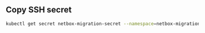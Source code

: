 ## Copy SSH secret

```sh
kubectl get secret netbox-migration-secret --namespace=netbox-migration -o yaml | sed 's/namespace: .*/namespace: test-migration/' | kubectl apply -f -
```